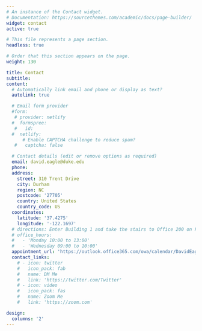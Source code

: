 ```yaml
---
# An instance of the Contact widget.
# Documentation: https://sourcethemes.com/academic/docs/page-builder/
widget: contact
active: true

# This file represents a page section.
headless: true

# Order that this section appears on the page.
weight: 130

title: Contact
subtitle:
content:
  # Automatically link email and phone or display as text?
  autolink: true

  # Email form provider
  #form:
   # provider: netlify
  #  formspree:
   #   id:
  #  netlify:
      # Enable CAPTCHA challenge to reduce spam?
   #   captcha: false

  # Contact details (edit or remove options as required)
  email: david.eagle@duke.edu
  phone: 
  address:
    street: 310 Trent Drive
    city: Durham
    region: NC
    postcode: '27705'
    country: United States
    country_code: US
  coordinates:
    latitude: '37.4275'
    longitude: '-122.1697'
  # directions: Enter Building 1 and take the stairs to Office 200 on Floor 2
  # office_hours:
  #   - 'Monday 10:00 to 13:00'
  #   - 'Wednesday 09:00 to 10:00'
  appointment_url: 'https://outlook.office365.com/owa/calendar/DavidEagle@ProdDuke.onmicrosoft.com/bookings/'
  contact_links:
    # - icon: twitter
    #   icon_pack: fab
    #   name: DM Me
    #   link: 'https://twitter.com/Twitter'
    # - icon: video
    #   icon_pack: fas
    #   name: Zoom Me
    #   link: 'https://zoom.com'

design:
  columns: '2'
---
```

